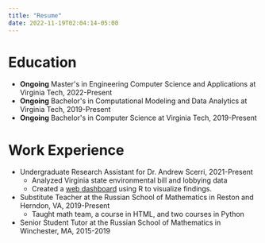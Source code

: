 ```yaml
---
title: "Resume"
date: 2022-11-19T02:04:14-05:00
---
```


# Education

* **Ongoing** Master's in Engineering Computer Science and Applications at Virginia Tech, 2022-Present
* **Ongoing** Bachelor's in Computational Modeling and Data Analytics at Virginia Tech, 2019-Present
* **Ongoing** Bachelor's in Computer Science at Virginia Tech, 2019-Present

# Work Experience

* Undergraduate Research Assistant for Dr. Andrew Scerri, 2021-Present
    - Analyzed Virginia state environmental bill and lobbying data
    - Created a [web dashboard](../dashboard.html) using R to visualize findings.
* Substitute Teacher at the Russian School of Mathematics in Reston and Herndon, VA, 2019-Present
    - Taught math team, a course in HTML, and two courses in Python
* Senior Student Tutor at the Russian School of Mathematics in Winchester, MA, 2015-2019
